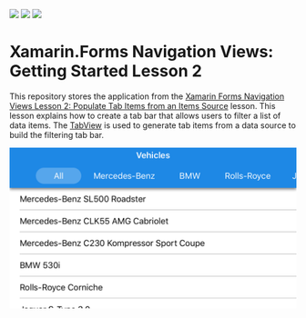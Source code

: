 <!-- default badges list -->
![](https://img.shields.io/endpoint?url=https://codecentral.devexpress.com/api/v1/VersionRange/191350804/22.1.3%2B)
[![](https://img.shields.io/badge/Open_in_DevExpress_Support_Center-FF7200?style=flat-square&logo=DevExpress&logoColor=white)](https://supportcenter.devexpress.com/ticket/details/T828678)
[![](https://img.shields.io/badge/📖_How_to_use_DevExpress_Examples-e9f6fc?style=flat-square)](https://docs.devexpress.com/GeneralInformation/403183)
<!-- default badges end -->
# Xamarin.Forms Navigation Views: Getting Started Lesson 2

This repository stores the application from the [Xamarin Forms Navigation Views Lesson 2: Populate Tab Items from an Items Source](https://docs.devexpress.com/MobileControls/400555/xamarin-forms/navigation-controls/getting-started/how-to-bind-to-itemssource) lesson. This lesson explains how to create a tab bar that allows users to filter a list of data items. The [TabView](https://docs.devexpress.com/MobileControls/DevExpress.XamarinForms.Navigation.TabView) is used to generate tab items from a data source to build the filtering tab bar.

![Resulting image](images/title.png)
